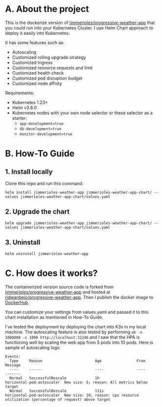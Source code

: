 # A. About the project

This is the dockerize version of [jimmerioles/progressive-weather-app](https://github.com/jimmerioles/progressive-weather-app) that you could run into your Kubernetes Cluster. I use Helm Chart approach to deploy it easily into Kubernetes.

It has some features such as:

- Autoscaling
- Customized rolling upgrade strategy
- Customized Ingress
- Customized resource requests and limit
- Customized health check
- Customized pod disruption budget
- Customized node affnity

Requirements:

- Kubernetes 1.23+
- Helm v3.8.0
- Kubernetes nodes with your own node selector or these selector as a starter:
	- `app-development=true`
	- `db-development=true`
	- `monitor-development=true`

# B. How-To Guide

## 1. Install locally

Clone this repo and run this command:

```
helm install jimmerioles-weather-app jimmerioles-weather-app-chart/ --values jimmerioles-weather-app-chart/values.yaml
```

## 2. Upgrade the chart

```
helm upgrade jimmerioles-weather-app jimmerioles-weather-app-chart/ --values jimmerioles-weather-app-chart/values.yaml
```

## 3. Uninstall

```
helm uninstall jimmerioles-weather-app
```

# C. How does it works?

The containerized version source code is forked from [jimmerioles/progressive-weather-app](https://github.com/jimmerioles/progressive-weather-app) and hosted at [ridwanbejo/progressive-weather-app](https://github.com/ridwanbejo/progressive-weather-app). Then I publish the docker image to [DockerHub](https://hub.docker.com/r/ridwanbejo/jimmoriales-pwa).

You can customize your settings from values.yaml and passed it to this chart installation as mentioned in How-To Guide. 

I've tested the deployment by deploying the chart into K3s in my local machine. The autoscaling feature is also tested by performing `ab -n 1000000 -c 1000 http://localhost:31246` and I saw that the HPA is functioning well by scaling the web app from 5 pods into 10 pods. Here is sample of autoscaling logs:

```
Events:
  Type     Reason                        Age                From                       Message
  ----     ------                        ----               ----                       -------
  Normal   SuccessfulRescale             1h                 horizontal-pod-autoscaler  New size: 5; reason: All metrics below target
  Normal   SuccessfulRescale             111s               horizontal-pod-autoscaler  New size: 10; reason: cpu resource utilization (percentage of request) above target
```